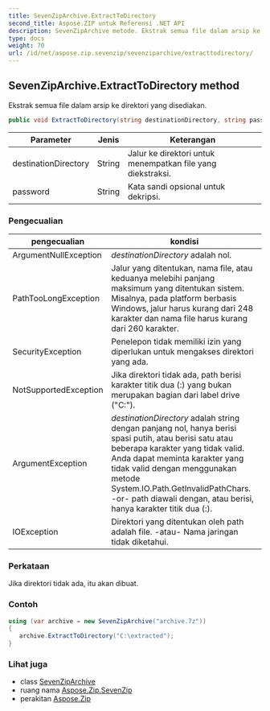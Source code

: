 ```yaml
---
title: SevenZipArchive.ExtractToDirectory
second_title: Aspose.ZIP untuk Referensi .NET API
description: SevenZipArchive metode. Ekstrak semua file dalam arsip ke direktori yang disediakan.
type: docs
weight: 70
url: /id/net/aspose.zip.sevenzip/sevenziparchive/extracttodirectory/
---
```

## SevenZipArchive.ExtractToDirectory method

Ekstrak semua file dalam arsip ke direktori yang disediakan.

```csharp
public void ExtractToDirectory(string destinationDirectory, string password = null)
```

| Parameter | Jenis | Keterangan |
| --- | --- | --- |
| destinationDirectory | String | Jalur ke direktori untuk menempatkan file yang diekstraksi. |
| password | String | Kata sandi opsional untuk dekripsi. |

### Pengecualian

| pengecualian | kondisi |
| --- | --- |
| ArgumentNullException | *destinationDirectory* adalah nol. |
| PathTooLongException | Jalur yang ditentukan, nama file, atau keduanya melebihi panjang maksimum yang ditentukan sistem. Misalnya, pada platform berbasis Windows, jalur harus kurang dari 248 karakter dan nama file harus kurang dari 260 karakter. |
| SecurityException | Penelepon tidak memiliki izin yang diperlukan untuk mengakses direktori yang ada. |
| NotSupportedException | Jika direktori tidak ada, path berisi karakter titik dua (:) yang bukan merupakan bagian dari label drive ("C:\"). |
| ArgumentException | *destinationDirectory* adalah string dengan panjang nol, hanya berisi spasi putih, atau berisi satu atau beberapa karakter yang tidak valid. Anda dapat meminta karakter yang tidak valid dengan menggunakan metode System.IO.Path.GetInvalidPathChars. -or- path diawali dengan, atau berisi, hanya karakter titik dua (:). |
| IOException | Direktori yang ditentukan oleh path adalah file. -atau- Nama jaringan tidak diketahui. |

### Perkataan

Jika direktori tidak ada, itu akan dibuat.

### Contoh

```csharp
using (var archive = new SevenZipArchive("archive.7z")) 
{ 
   archive.ExtractToDirectory("C:\extracted");
}
```

### Lihat juga

* class [SevenZipArchive](../)
* ruang nama [Aspose.Zip.SevenZip](../../sevenziparchive/)
* perakitan [Aspose.Zip](../../../)


